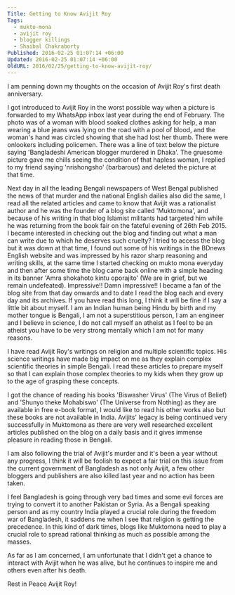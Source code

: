 ```yaml
---
Title: Getting to Know Avijit Roy
Tags:
  - mukto-mona
  - avijit roy
  - blogger killings
  - Shaibal Chakraborty
Published: 2016-02-25 01:07:14 +06:00
Updated: 2016-02-25 01:07:14 +06:00
OldURL: 2016/02/25/getting-to-know-avijit-roy/
---
```


I am penning down my thoughts on the occasion of Avijit Roy's first death anniversary.

I got introduced to Avijit Roy in the worst possible way when a picture is forwarded to my WhatsApp inbox last year during the end of February. The photo was of a woman with blood soaked clothes asking for help, a man wearing a blue jeans was lying on the road with a pool of blood, and the woman's hand was circled showing that she had lost her thumb. There were onlookers including policemen. There was a line of text below the picture saying 'Bangladeshi American blogger murdered in Dhaka'. The gruesome picture gave me chills seeing the condition of that hapless woman, I replied to my friend saying 'nrishongsho' (barbarous) and deleted the picture at that time.

Next day in all the leading Bengali newspapers of West Bengal published the news of that murder and the national English dailies also did the same, I read all the related articles and came to know that Avijit was a rationalist author and he was the founder of a blog site called 'Muktomona', and because of his writing in that blog Islamist militants had targeted him while he was returning from the book fair on the fateful evening of 26th Feb 2015. I became interested in checking out the blog and finding out what a man can write due to which he deserves such cruelty? I tried to access the blog but it was down at that time, I found out some of his writings in the BDnews English website and was impressed by his razor sharp reasoning and writing skills, at the same time I started checking on mukto mona everyday and then after some time the blog came back online with a simple heading in its banner  'Amra shokahoto kintu oporajito'  (We are in grief, but we remain undefeated). Impressive!! Damn impressive!! I became a fan of the blog site from that day onwards and to date I read the blog each and every day and its archives. 
If you have read this long, I think it will be fine if I say a little bit about myself. I am an Indian human being Hindu by birth and my mother tongue is Bengali, I am not a superstitious person, I am an engineer and I believe in science, I do not call myself an atheist as I feel to be an atheist you have to be very strong mentally which I am not for many reasons. 

I have read Avijit Roy's writings on religion and multiple scientific topics. His science writings have made big impact on me as they explain complex scientific theories in simple Bengali. I read these articles to prepare myself so that I can explain those complex theories to my kids when they grow up to the age of grasping these concepts.

I got the chance of reading his books 'Biswasher Virus' (The Virus of Belief) and 'Shunyo theke Mohabiswo' (The Universe from Nothing) as they are available in free e-book format, I would like to read his other works also but these books are not available in India.
Avijits' legacy is being continued very successfully in Muktomona as there are very well researched excellent articles published on the blog on a daily basis and it gives immense pleasure in reading those in Bengali. 

I am also following the trial of Avijit's murder and it's been a year without any progress, I think it will be foolish to expect a fair trial on this issue from the current government of Bangladesh as not only Avijit, a few other bloggers and publishers are also killed last year and no action has been taken.

I feel Bangladesh is going through very bad times and some evil forces are trying to convert it to another Pakistan or Syria. As a Bengali speaking person and as my country India played a crucial role during the freedom war of Bangladesh, it saddens me when I see that religion is getting the precedence.
In this kind of dark times, blogs like Muktomona need to play a crucial role to spread rational thinking as much as possible among the masses.

As far as I am concerned, I am unfortunate that I didn't get a chance to interact with Avijit when he was alive, but he continues to inspire me and others even after his death.

Rest in Peace Avijit Roy!

